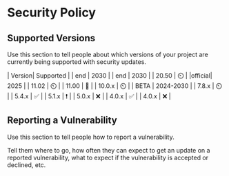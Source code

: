 # Security Policy

## Supported Versions

Use this section to tell people about which versions of your project are
currently being supported with security updates.

| Version|   Supported        |
| end    |     2030           |
| end    |     2030           |
| 20.50  |       ⏲️           |
|official|      2025          |
| 11.02  |       ⏲️           |
| 11.00  |       🛑           |
| 10.0.x |       ⏲️           |
|  BETA  |     2024-2030      | 
| 7.8.x  |       ⏲️           |
| 5.4.x  | :white_check_mark: |
| 5.1.x  | :exclamation:      |
| 5.0.x  | :x:                 |
| 4.0.x  | :white_check_mark:  |
| 4.0.x  | :x:                 |

## Reporting a Vulnerability 

Use this section to tell people how to report a vulnerability.

Tell them where to go, how often they can expect to get an update on a
reported vulnerability, what to expect if the vulnerability is accepted or
declined, etc.
